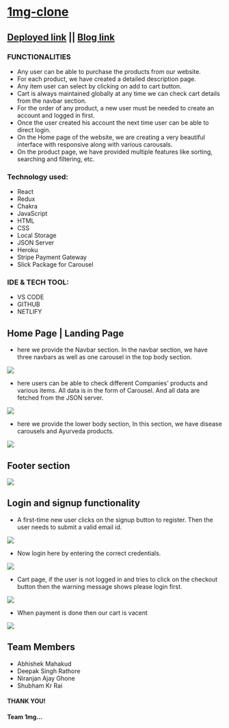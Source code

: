 # [1mg-clone](https://www.1mg.com/)

## [Deployed link](https://tata-1mg-clone-team1.netlify.app/)    ||       [Blog link](https://medium.com/@shubhamkmit9021/tata-1mg-clone-c637f589f284)


### FUNCTIONALITIES
- Any user can be able to purchase the products from our website.
- For each product, we have created a detailed description page.
- Any item user can select by clicking on add to cart button.
- Cart is always maintained globally at any time we can check cart details from the navbar section.
- For the order of any product, a new user must be needed to create an account and logged in first.
- Once the user created his account the next time user can be able to direct login.
- On the Home page of the website, we are creating a very beautiful interface with responsive along with various carousals.
- On the product page, we have provided multiple features like sorting, searching and filtering, etc.

### Technology used:

- React
- Redux
- Chakra
- JavaScript
- HTML
- CSS
- Local Storage
- JSON Server
- Heroku
- Stripe Payment Gateway
- Slick Package for Carousel


### IDE & TECH TOOL:
- VS CODE
- GITHUB
- NETLIFY

## Home Page | Landing Page
- here we provide the Navbar section. In the navbar section, we have three navbars as well as one carousel in the top body section.

<img src="https://miro.medium.com/max/640/1*cpfuiy9gMIaboxhvU5gbNw.png" />

- here users can be able to check different Companies' products and various items. All data is in the form of Carousel. And all data are fetched from the JSON server.

<img src="https://miro.medium.com/max/640/1*eWZ0cd6XV-MTckSbgADT5A.png" />

- here we provide the lower body section, In this section, we have disease carousels and Ayurveda products.

<img src="https://miro.medium.com/max/640/1*bCKeu4iqoYe9r01CQkxZMA.png" />

## Footer section

<img src="https://miro.medium.com/max/640/1*dHHNzYg7v5q9wELI9y1Vaw.png" />

## Login and signup functionality
- A first-time new user clicks on the signup button to register. Then the user needs to submit a valid email id.

<img src="https://miro.medium.com/max/640/1*VMQ4BZMZtwLWH35Sg9U7Cw.png" />

- Now login here by entering the correct credentials.

<img src="https://miro.medium.com/max/640/1*A42ZIHexdMnzbF-FrqtdlQ.png" />

- Cart page, if the user is not logged in and tries to click on the checkout button then the warning message shows please login first.

<img src="https://miro.medium.com/max/640/1*jRbMaHJaCueDOIE1ESt7Qw.png" />

- When payment is done then our cart is vacent

<img src="https://miro.medium.com/max/640/1*rEV5JBDUwf_V4AJBN-ltWw.png" />

## Team Members
- Abhishek Mahakud 
- Deepak Singh Rathore 
- Niranjan Ajay Ghone
- Shubham Kr Rai 

#### THANK YOU!
#### Team 1mg…


